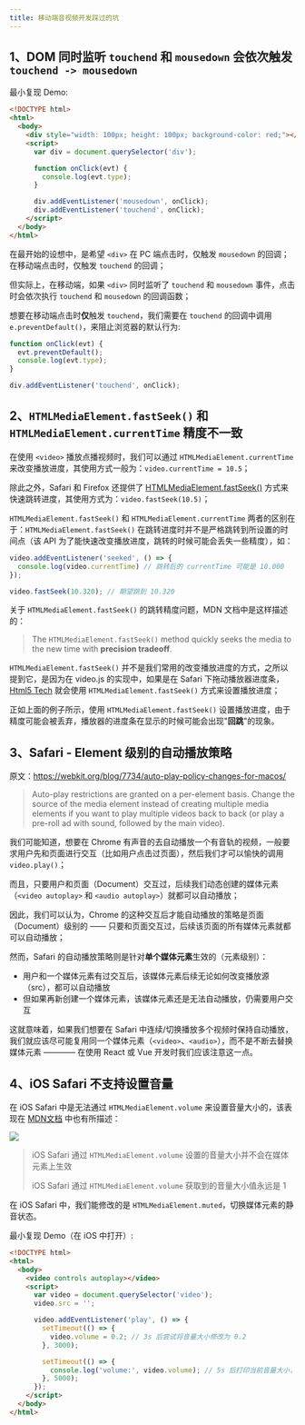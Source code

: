 ```yaml
---
title: 移动端音视频开发踩过的坑
---
```


## 1、DOM 同时监听 `touchend` 和 `mousedown` 会依次触发 `touchend -> mousedown`

最小复现 Demo:

```html
<!DOCTYPE html>
<html>
  <body>
    <div style="width: 100px; height: 100px; background-color: red;"></div>
    <script>
      var div = document.querySelector('div');

      function onClick(evt) {
        console.log(evt.type);
      }

      div.addEventListener('mousedown', onClick);
      div.addEventListener('touchend', onClick);
    </script>
  </body>
</html>
```

在最开始的设想中，是希望 `<div>` 在 PC 端点击时，仅触发 `mousedown` 的回调；在移动端点击时，仅触发 `touchend` 的回调；

但实际上，在移动端，如果 `<div>` 同时监听了 `touchend` 和 `mousedown` 事件，点击时会依次执行 `touchend` 和 `mousedown` 的回调函数；

想要在移动端点击时**仅**触发 `touchend`，我们需要在 `touchend` 的回调中调用 `e.preventDefault()`，来阻止浏览器的默认行为:

```js
function onClick(evt) {
  evt.preventDefault();
  console.log(evt.type);
}

div.addEventListener('touchend', onClick);
```


## 2、`HTMLMediaElement.fastSeek()` 和 `HTMLMediaElement.currentTime` 精度不一致

在使用 `<video>` 播放点播视频时，我们可以通过 `HTMLMediaElement.currentTime` 来改变播放进度，其使用方式一般为：`video.currentTime = 10.5`；

除此之外，Safari 和 Firefox 还提供了 [HTMLMediaElement.fastSeek()](https://developer.mozilla.org/en-US/docs/Web/API/HTMLMediaElement/fastSeek) 方式来快速跳转进度，其使用方式为：`video.fastSeek(10.5)`；

`HTMLMediaElement.fastSeek()` 和 `HTMLMediaElement.currentTime` 两者的区别在于：`HTMLMediaElement.fastSeek()` 在跳转进度时并不是严格跳转到所设置的时间点（该 API 为了能快速改变播放进度，跳转的时候可能会丢失一些精度），如：

```js
video.addEventListener('seeked', () => {
  console.log(video.currentTime) // 跳转后的 currentTime 可能是 10.000
});

video.fastSeek(10.320); // 期望跳到 10.320
```

关于 `HTMLMediaElement.fastSeek()` 的跳转精度问题，MDN 文档中是这样描述的：

> The `HTMLMediaElement.fastSeek()` method quickly seeks the media to the new time with **precision tradeoff**.

`HTMLMediaElement.fastSeek()` 并不是我们常用的改变播放进度的方式，之所以提到它，是因为在 video.js 的实现中，如果是在 Safari 下拖动播放器进度条，[Html5 Tech](https://github.com/videojs/video.js/blob/v8.16.1/src/js/tech/html5.js#L561) 就会使用 `HTMLMediaElement.fastSeek()` 方式来设置播放进度；

正如上面的例子所示，使用 `HTMLMediaElement.fastSeek()` 设置播放进度，由于精度可能会被丢弃，播放器的进度条在显示的时候可能会出现"**回跳**"的现象。


## 3、Safari - Element 级别的自动播放策略

原文：<https://webkit.org/blog/7734/auto-play-policy-changes-for-macos/>

> Auto-play restrictions are granted on a per-element basis. Change the source of the media element instead of creating multiple media elements if you want to play multiple videos back to back (or play a pre-roll ad with sound, followed by the main video).

我们可能知道，想要在 Chrome 有声音的去自动播放一个有音轨的视频，一般要求用户先和页面进行交互（比如用户点击过页面），然后我们才可以愉快的调用 `video.play()`；

而且，只要用户和页面（Document）交互过，后续我们动态创建的媒体元素（`<video autoplay>` 和 `<audio autoplay>`）就都可以自动播放；

因此，我们可以认为，Chrome 的这种交互后才能自动播放的策略是页面（Document）级别的 —— 只要和页面交互过，后续该页面的所有媒体元素就都可以自动播放；

然而，Safari 的自动播放策略则是针对**单个媒体元素**生效的（元素级别）：

- 用户和一个媒体元素有过交互后，该媒体元素后续无论如何改变播放源（src），都可以自动播放
- 但如果再新创建一个媒体元素，该媒体元素还是无法自动播放，仍需要用户交互

这就意味着，如果我们想要在 Safari 中连续/切换播放多个视频时保持自动播放，我们就应该尽可能复用同一个媒体元素（`<video>`、`<audio>`），而不是不断去替换媒体元素 ———— 在使用 React 或 Vue 开发时我们应该注意这一点。


## 4、iOS Safari 不支持设置音量

在 iOS Safari 中是无法通过 `HTMLMediaElement.volume` 来设置音量大小的，该表现在 [MDN文档](https://developer.mozilla.org/en-US/docs/Web/API/HTMLMediaElement/volume) 中也有所描述：

![](/images/media-volume.png)

> iOS Safari 通过 `HTMLMediaElement.volume` 设置的音量大小并不会在媒体元素上生效
>
> iOS Safari 通过 `HTMLMediaElement.volume` 获取到的音量大小值永远是 1

在 iOS Safari 中，我们能修改的是 `HTMLMediaElement.muted`，切换媒体元素的静音状态。

最小复现 Demo（在 iOS 中打开）:

```html
<!DOCTYPE html>
<html>
  <body>
    <video controls autoplay></video>
    <script>
      var video = document.querySelector('video');
      video.src = '';

      video.addEventListener('play', () => {
        setTimeout(() => {
          video.volume = 0.2; // 3s 后尝试将音量大小修改为 0.2
        }, 3000);

        setTimeout(() => {
          console.log('volume:', video.volume); // 5s 后打印当前音量大小，返回的应该还是 1
        }, 5000);
      });
    </script>
  </body>
</html>
```
